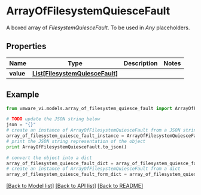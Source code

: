 # ArrayOfFilesystemQuiesceFault

A boxed array of *FilesystemQuiesceFault*. To be used in *Any* placeholders. 

## Properties
Name | Type | Description | Notes
------------ | ------------- | ------------- | -------------
**value** | [**List[FilesystemQuiesceFault]**](FilesystemQuiesceFault.md) |  | 

## Example

```python
from vmware_vi.models.array_of_filesystem_quiesce_fault import ArrayOfFilesystemQuiesceFault

# TODO update the JSON string below
json = "{}"
# create an instance of ArrayOfFilesystemQuiesceFault from a JSON string
array_of_filesystem_quiesce_fault_instance = ArrayOfFilesystemQuiesceFault.from_json(json)
# print the JSON string representation of the object
print ArrayOfFilesystemQuiesceFault.to_json()

# convert the object into a dict
array_of_filesystem_quiesce_fault_dict = array_of_filesystem_quiesce_fault_instance.to_dict()
# create an instance of ArrayOfFilesystemQuiesceFault from a dict
array_of_filesystem_quiesce_fault_form_dict = array_of_filesystem_quiesce_fault.from_dict(array_of_filesystem_quiesce_fault_dict)
```
[[Back to Model list]](../README.md#documentation-for-models) [[Back to API list]](../README.md#documentation-for-api-endpoints) [[Back to README]](../README.md)



